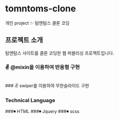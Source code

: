 # tomntoms-clone
개인 project ✨ 탐앤탐스 클론 코딩 

## 프로젝트 소개 
탐앤탐스 사이트를 클론 코딩한 웹 퍼블리싱 프로젝트입니다.

### ✌ @mixin을  이용하여 반응형 구현 
<br/>
### ✌ swiper를  이용하여 무한슬라이드 구현

### Technical Language
###◾ HTML
###◾ Jquery
###◾ scss 





